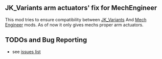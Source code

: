 ## JK_Variants arm actuators' fix for MechEngineer
This mod tries to ensure compatibility between [JK_Variants](https://www.nexusmods.com/battletech/mods/18) And [Mech Engineer](https://github.com/BattletechModders/MechEngineer) mods. As of now it only gives mechs proper arm actuators.
## TODOs and Bug Reporting

* see [issues list](https://github.com/17783/JK-ME_Fix/issues)